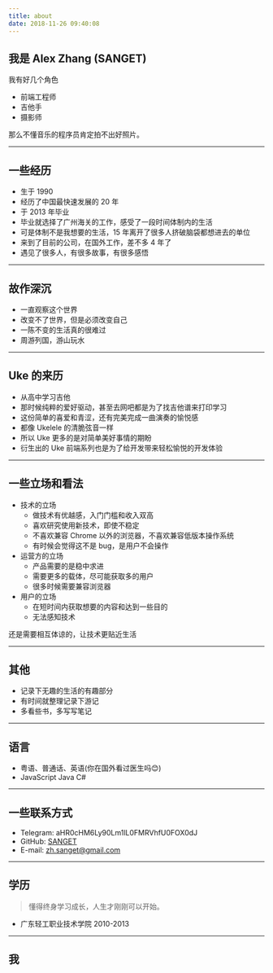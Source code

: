 ```yaml
---
title: about
date: 2018-11-26 09:40:08
---
```


## 我是 Alex Zhang (SANGET)

我有好几个角色

- 前端工程师
- 吉他手
- 摄影师

那么不懂音乐的程序员肯定拍不出好照片。

-----------

## 一些经历

- 生于 1990
- 经历了中国最快速发展的 20 年
- 于 2013 年毕业
- 毕业就选择了广州海关的工作，感受了一段时间体制内的生活
- 可是体制不是我想要的生活，15 年离开了很多人挤破脑袋都想进去的单位
- 来到了目前的公司，在国外工作，差不多 4 年了
- 遇见了很多人，有很多故事，有很多感悟

<!-- ----------- -->

<!-- ## 一些技能

<section class="skill-container" id="skill">
  <style>
    ._detail ._detail-content {
      display: none;
    }
    .skill-container {
      display: flex;
      margin-bottom: 2em;
    }
    ._preview {
      flex-basis: 40%;
    }
    ._detail {
      flex: 1;
    }
    ._preview ul {
      list-style: none;
    }
    ._action {
      background-color: #EEE;
      padding: 6px 12px;
      margin-bottom: 10px;
      border-radius: 4px;
    }
    ._action:hover,._action.active {
      background-color: #5584ce;
      color: #FFF;
    }
  </style>
  <div class="_preview">
    <div id="FrontEnd" class="_action active">前端相关</div>
    <div id="BackEnd" class="_action">后端相关</div>
    <div id="SomeTool" class="_action">一些工具</div>
  </div>
  <div class="_detail">
    <ul>
      <li FrontEnd style="display: block" class="_detail-content">
        <div>
          <ul>
            <li>React, React Native, Node</li>
            <li>搭建一些前端的通用前端脚手架</li>
            <li>让团队更好的互相协作</li>
            <li><a href="/uke-libs">这里有更多描述</a></li>
          </ul>
        </div>
      </li>
      <li BackEnd class="_detail-content">
        <div>
          <ul>
            <li>Node, ExpressJS</li>
            <li>搭建一个通用 web server 脚手架</li>
            <li>让产品快速部署</li>
            <li><a href="https://github.com/SANGET/uke-web-server.git">这里有更多描述</a></li>
          </ul>
        </div>
      </li>
      <li SomeTool class="_detail-content">
        <div>
          <ul>
            <li>一般使用 OSX, 无论是工作生活</li>
            <li>GitHub, Gmail, Youtube</li>
            <li>VSCode, Atom</li>
            <li><a href="/tool-list">更多</a></li>
          </ul>
        </div>
      </li>
    </ul>
  </div>
</section>
<script>
var actions = document.querySelectorAll('#skill ._preview ._action');
function getDetailDOM(id) {
  return document.querySelector('#skill ._detail [' + id + ']') || null;
}
function getDetailSelector(e) {
  var target = e.target;
  var targetId = target.id;
  return getDetailDOM(targetId);
}
actions.forEach(function(act, idx) {
  act.addEventListener('mouseenter', function(e) {
    var detailItem = getDetailSelector(e);
    actions.forEach(function(_act) {
      var _detailItem = getDetailDOM(_act.id);
      _act.classList.remove('active');
      _detailItem && (_detailItem.style.display = 'none');
    });
    act.classList.add('active');
    detailItem && (detailItem.style.display = 'block');
  });
});
</script> -->

-----------

## 故作深沉

- 一直观察这个世界
- 改变不了世界，但是必须改变自己
- 一陈不变的生活真的很难过
- 周游列国，游山玩水

-----------

## Uke 的来历

- 从高中学习吉他
- 那时候纯粹的爱好驱动，甚至去网吧都是为了找吉他谱来打印学习
- 这份简单的喜爱和青涩，还有完美完成一曲演奏的愉悦感
- 都像 Ukelele 的清脆弦音一样
- 所以 Uke 更多的是对简单美好事情的期盼
- 衍生出的 Uke 前端系列也是为了给开发带来轻松愉悦的开发体验

-----------

## 一些立场和看法

- 技术的立场
  - 做技术有优越感，入门门槛和收入双高
  - 喜欢研究使用新技术，即使不稳定
  - 不喜欢兼容 Chrome 以外的浏览器，不喜欢兼容低版本操作系统
  - 有时候会觉得这不是 bug，是用户不会操作
- 运营方的立场
  - 产品需要的是稳中求进
  - 需要更多的载体，尽可能获取多的用户
  - 很多时候需要兼容浏览器
- 用户的立场
  - 在短时间内获取想要的内容和达到一些目的
  - 无法感知技术

还是需要相互体谅的，让技术更贴近生活

-----------

## 其他

- 记录下无趣的生活的有趣部分
- 有时间就整理记录下游记
- 多看些书，多写写笔记

-----------

## 语言

- 粤语、普通话、英语(你在国外看过医生吗😊)
- JavaScript Java C#

-----------

## 一些联系方式

- Telegram: aHR0cHM6Ly90Lm1lL0FMRVhfU0FOX0dJ
- GitHub: [SANGET](https://github.com/SANGET)
- E-mail: <a href="mailto:zh.sanget@gmail.com" target="_top">zh.sanget@gmail.com</a>

-----------

## 学历

> 懂得终身学习成长，人生才刚刚可以开始。

- 广东轻工职业技术学院 2010-2013

-----------

## 我

<div class="photoset-grid-lightbox" data-layout="33" style="visibility: hidden;">
  <img src="/assets/images/me/wo6.jpg" data-highres="/assets/images/me/wo6.jpg">
  <img src="/assets/images/me/wo1.jpg" data-highres="/assets/images/me/wo1.jpg">
  <img src="/assets/images/me/wo3.jpg" data-highres="/assets/images/me/wo3.jpg">
</div>
